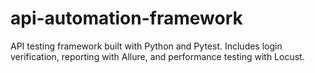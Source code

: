 # api-automation-framework
API testing framework built with Python and Pytest. Includes login verification, reporting with Allure, and performance testing with Locust.
